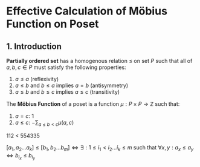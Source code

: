 # Effective Calculation of Möbius Function on Poset

## 1. Introduction
**Partially ordered set** has a homogenous relation $\leq$ on set $P$ such that all of $a, b , c \in P$ must satisfy the following properties:
1. $a \leq a$ (reflexivity)
2. $a \leq b$ and $b \leq a$ implies $a = b$ (antisymmetry)
3. $a \leq b$ and $b \leq c$ implies $a \leq c$ (transitivity)

The **Möbius Function** of a poset is a function $\mu: P \times P \rightarrow \mathbb{Z}$ such that:
1. $a = c$: 1
2. $a \leq c$: $-\sum_{a \leq b < c} \mu(a, c)$

112 < 554335

$[a_1, a_2 ... a_k] \leq [b_1, b_2 ... b_m] \iff \exists: 1 \leq i_1 < i_2 ... i_k \leq m$ such that $\forall x, y: a_x \leq a_y \iff b_{i_x} \leq b_{i_y}$
